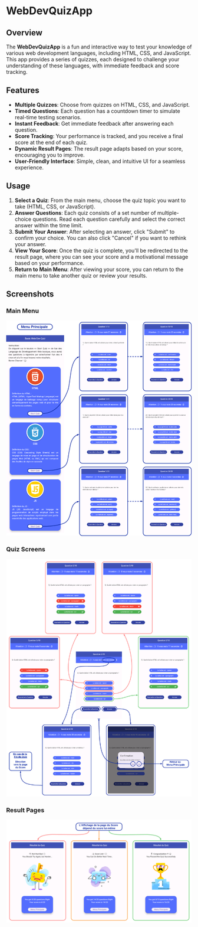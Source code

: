 # WebDevQuizApp

## Overview

The **WebDevQuizApp** is a fun and interactive way to test your knowledge of various web development languages, including HTML, CSS, and JavaScript. This app provides a series of quizzes, each designed to challenge your understanding of these languages, with immediate feedback and score tracking.

## Features

- **Multiple Quizzes**: Choose from quizzes on HTML, CSS, and JavaScript.
- **Timed Questions**: Each question has a countdown timer to simulate real-time testing scenarios.
- **Instant Feedback**: Get immediate feedback after answering each question.
- **Score Tracking**: Your performance is tracked, and you receive a final score at the end of each quiz.
- **Dynamic Result Pages**: The result page adapts based on your score, encouraging you to improve.
- **User-Friendly Interface**: Simple, clean, and intuitive UI for a seamless experience.

## Usage

1. **Select a Quiz**: From the main menu, choose the quiz topic you want to take (HTML, CSS, or JavaScript).
2. **Answer Questions**: Each quiz consists of a set number of multiple-choice questions. Read each question carefully and select the correct answer within the time limit.
3. **Submit Your Answer**: After selecting an answer, click "Submit" to confirm your choice. You can also click "Cancel" if you want to rethink your answer.
4. **View Your Score**: Once the quiz is complete, you'll be redirected to the result page, where you can see your score and a motivational message based on your performance.
5. **Return to Main Menu**: After viewing your score, you can return to the main menu to take another quiz or review your results.

## Screenshots

### Main Menu
![Main Menu](Screenshots/Affichage%20n°1.png)

### Quiz Screens
![Quiz in Progress](Screenshots/Affichage%20n°2.png)

### Result Pages
![Results](Screenshots/Affichage%20n°3.png)
